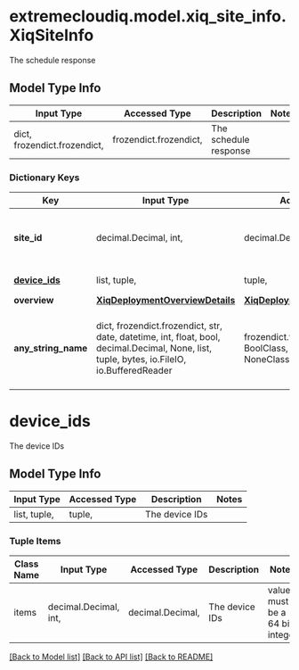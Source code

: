 # extremecloudiq.model.xiq_site_info.XiqSiteInfo

The schedule response

## Model Type Info
Input Type | Accessed Type | Description | Notes
------------ | ------------- | ------------- | -------------
dict, frozendict.frozendict,  | frozendict.frozendict,  | The schedule response | 

### Dictionary Keys
Key | Input Type | Accessed Type | Description | Notes
------------ | ------------- | ------------- | ------------- | -------------
**site_id** | decimal.Decimal, int,  | decimal.Decimal,  | The site ID | [optional] value must be a 64 bit integer
**[device_ids](#device_ids)** | list, tuple,  | tuple,  | The device IDs | [optional] 
**overview** | [**XiqDeploymentOverviewDetails**](XiqDeploymentOverviewDetails.md) | [**XiqDeploymentOverviewDetails**](XiqDeploymentOverviewDetails.md) |  | [optional] 
**any_string_name** | dict, frozendict.frozendict, str, date, datetime, int, float, bool, decimal.Decimal, None, list, tuple, bytes, io.FileIO, io.BufferedReader | frozendict.frozendict, str, BoolClass, decimal.Decimal, NoneClass, tuple, bytes, FileIO | any string name can be used but the value must be the correct type | [optional]

# device_ids

The device IDs

## Model Type Info
Input Type | Accessed Type | Description | Notes
------------ | ------------- | ------------- | -------------
list, tuple,  | tuple,  | The device IDs | 

### Tuple Items
Class Name | Input Type | Accessed Type | Description | Notes
------------- | ------------- | ------------- | ------------- | -------------
items | decimal.Decimal, int,  | decimal.Decimal,  | The device IDs | value must be a 64 bit integer

[[Back to Model list]](../../README.md#documentation-for-models) [[Back to API list]](../../README.md#documentation-for-api-endpoints) [[Back to README]](../../README.md)

